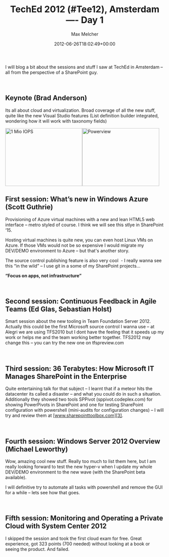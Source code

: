 ﻿---
title: 'TechEd 2012 (#Tee12), Amsterdam —- Day 1'
author: Max Melcher
aliases:
   - "/post/2012-06-26-teched-2012-tee12-amsterdam-day-1/"
2012: "06"
type: post
date: 2012-06-26T18:02:49+00:00
url: /2012/06/teched-2012-tee12-amsterdam-day-1/
aktt_notify_twitter:
  - 'no'
aktt_tweeted:
  - "1"
yourls_shorturl:
  - http://melcher.it/s/j
categories:
  - TechEd 2012

---
I will blog a bit about the sessions and stuff I saw at TechEd in Amsterdam – all from the perspective of a SharePoint guy.

&nbsp;

## Keynote (Brad Anderson)

Its all about cloud and virtualization. Broad coverage of all the new stuff, quite like the new Visual Studio features (List definition builder integrated, wondering how it will work with taxonomy fields)

[<img style="background-image: none; padding-left: 0px; padding-right: 0px; display: inline; padding-top: 0px; border: 0px;" title="1 Mio IOPS" src="http://melcher.it/wp-content/uploads/keynote_1mioIOPS_thumb.jpg" alt="1 Mio IOPS" width="244" height="183" border="0" />][1][<img style="background-image: none; border: 0px; padding-left: 0px; padding-right: 0px; display: inline; padding-top: 0px;" title="Powerview" src="http://melcher.it/wp-content/uploads/keynote_powerview_thumb.jpg" alt="Powerview" width="244" height="183" border="0" />][2]

## 

## First session: What’s new in Windows Azure (Scott Guthrie)

Provisioning of Azure virtual machines with a new and lean HTML5 web interface – metro styled of course. I think we will see this stlye in SharePoint ‘15.

Hosting virtual machines is quite new, you can even host Linux VMs on Azure. If those VMs would not be so expensive I would migrate my DEV/DEMO environment to Azure – but that's another story.

The source control publishing feature is also very cool&nbsp; - I really wanna see this “in the wild” – I use git in a some of my SharePoint projects…

**“Focus on apps, not infrastructure”**

&nbsp;

## 

## Second session: Continuous Feedback in Agile Teams (Ed Glas, Sebastian Holst)

Smart session about the new tooling in Team Foundation Server 2012. Actually this could be the first Microsoft source control I wanna use – at Alegri we are using TFS2010 but I dont have the feeling that it speeds up my work or helps me and the team working better together. TFS2012 may change this – you can try the new one on tfspreview.com

&nbsp;

## Third session: 36 Terabytes: How Microsoft IT Manages SharePoint in the Enterprise

Quite entertaining talk for that subject – I learnt that if a meteor hits the datacenter its called a disaster – and what you could do in such a situation. Additionally they showed two tools SPPivot (sppivot.codeplex.com) for showing PowerPivots in SharePoint and one for testing SharePoint configuration with powershell (mini-audits for configuration changes) – I will try and review them at [www.sharepointtoolbox.com][3].

&nbsp;

## Fourth session: Windows Server 2012 Overview (Michael Leworthy)

Wow, amazing cool new stuff. Really too much to list them here, but I am really looking forward to test the new hyper-v when I update my whole DEV/DEMO environment to the new wave (with the SharePoint beta available).

I will definitive try to automate all tasks with powershell and remove the GUI for a while – lets see how that goes.

&nbsp;

## Fifth session: Monitoring and Operating a Private Cloud with System Center 2012

I skipped the session and took the first cloud exam for free. Great experience, got 323 points (700 needed) without looking at a book or seeing the product. And failed.

 [1]: http://melcher.it/wp-content/uploads/keynote_1mioIOPS.jpg
 [2]: http://melcher.it/wp-content/uploads/keynote_powerview.jpg
 [3]: http://www.sharepointtoolbox.com
